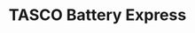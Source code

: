 ---
title: "TASCO Battery Express"
url: /la-chorrera/tasco-battery-express/
shop: piezas de automóviles
---